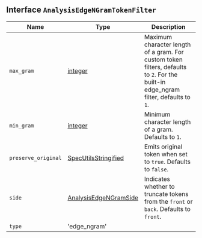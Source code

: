 ## Interface `AnalysisEdgeNGramTokenFilter`

| Name | Type | Description |
| - | - | - |
| `max_gram` | [integer](./integer.md) | Maximum character length of a gram. For custom token filters, defaults to `2`. For the built-in edge_ngram filter, defaults to `1`. |
| `min_gram` | [integer](./integer.md) | Minimum character length of a gram. Defaults to `1`. |
| `preserve_original` | [SpecUtilsStringified](./SpecUtilsStringified.md)<boolean> | Emits original token when set to `true`. Defaults to `false`. |
| `side` | [AnalysisEdgeNGramSide](./AnalysisEdgeNGramSide.md) | Indicates whether to truncate tokens from the `front` or `back`. Defaults to `front`. |
| `type` | 'edge_ngram' | &nbsp; |
